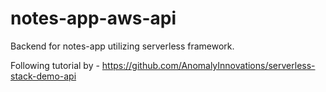 # notes-app-aws-api

Backend for notes-app utilizing serverless framework.

Following tutorial by - https://github.com/AnomalyInnovations/serverless-stack-demo-api


